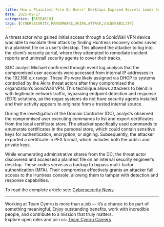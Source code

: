 ```yaml
---
title: How a Plaintext File On Users’ Desktops Exposed Secrets Leads to Akira Ransomware Attacks
date: 2025-09-17
categories: [RESEARCH]
tags: [CYBERSECURITY,RANSOMWARE,AKIRA,ATTACK,VULNERABILITY]
---
```


A threat actor who gained initial access through a SonicWall VPN device was able to escalate their attack by finding Huntress recovery codes saved in a plaintext file on a user’s desktop. This allowed the attacker to log into the client’s security portal, where they attempted to remediate incident reports and uninstall security agents to cover their tracks.

SOC analyst Michael confirmed through event log analysis that the compromised user accounts were accessed from internal IP addresses in the 192.168.x.x range. These IPs were likely assigned via DHCP to systems controlled by the Akira threat actors after they compromised the organization’s SonicWall VPN. This technique allows attackers to blend in with legitimate network traffic, bypassing endpoint detection and response (EDR) solutions, as the rogue systems do not have security agents installed and their activity appears to originate from a trusted internal source.

During the investigation of the Domain Controller (DC), analysts observed the compromised user executing commands to list and export certificates from the local certificate store. The attacker specifically used commands to enumerate certificates in the personal store, which could contain sensitive keys for authentication, encryption, or signing. Subsequently, the attacker exported a certificate in PFX format, which includes both the public and private keys.

While enumerating administrative shares from the DC, the threat actor discovered and accessed a plaintext file on an internal security engineer’s desktop. These codes serve as a backup to bypass multi-factor authentication (MFA). Their compromise effectively grants an attacker full access to the Huntress console, allowing them to tamper with detection and response capabilities.

To read the complete article see: [Cybersecurity News](https://cybersecuritynews.com/plaintext-file-exposed-secrets/)  

---  

Working at Team Cymru is more than a job — it’s a chance to be part of something meaningful. Enjoy outstanding benefits, work with incredible people, and contribute to a mission that truly matters.  
Explore open roles and join us: [Team Cymru Careers](https://www.team-cymru.com/careers)